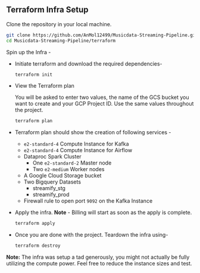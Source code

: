 ## Terraform Infra Setup

Clone the repository in your local machine.

```bash
git clone https://github.com/AnMol12499/Musicdata-Streaming-Pipeline.git && \
cd Musicdata-Streaming-Pipeline/terraform
```

Spin up the Infra -

- Initiate terraform and download the required dependencies-

  ```bash
  terraform init
  ```

- View the Terraform plan

  You will be asked to enter two values, the name of the GCS bucket you want to create and your GCP Project ID. Use the same values throughout the project. 

  ```bash
  terraform plan
  ```

- Terraform plan should show the creation of following services -

  - `e2-standard-4` Compute Instance for Kafka
  - `e2-standard-4` Compute Instance for Airflow
  - Dataproc Spark Cluster
    - One `e2-standard-2` Master node
    - Two `e2-medium` Worker nodes
  - A Google Cloud Storage bucket
  - Two Bigquery Datasets
    - streamify_stg
    - streamify_prod
  - Firewall rule to open port `9092` on the Kafka Instance

- Apply the infra. **Note** - Billing will start as soon as the apply is complete.

  ```bash
  terraform apply
  ```

- Once you are done with the project. Teardown the infra using-

  ```bash
  terraform destroy
  ```

**Note:** The infra was setup a tad generously, you might not actually be fully utilizing the compute power. Feel free to reduce the instance sizes and test.
